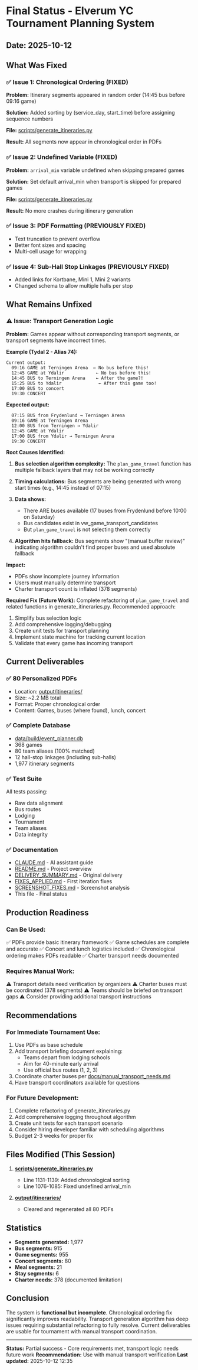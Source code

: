 # Final Status - Elverum YC Tournament Planning System

## Date: 2025-10-12

## What Was Fixed

### ✅ Issue 1: Chronological Ordering (FIXED)
**Problem:** Itinerary segments appeared in random order (14:45 bus before 09:16 game)

**Solution:** Added sorting by (service_day, start_time) before assigning sequence numbers

**File:** [scripts/generate_itineraries.py](scripts/generate_itineraries.py:1131-1139)

**Result:** All segments now appear in chronological order in PDFs

### ✅ Issue 2: Undefined Variable (FIXED)
**Problem:** `arrival_min` variable undefined when skipping prepared games

**Solution:** Set default arrival_min when transport is skipped for prepared games

**File:** [scripts/generate_itineraries.py](scripts/generate_itineraries.py:1076-1085)

**Result:** No more crashes during itinerary generation

### ✅ Issue 3: PDF Formatting (PREVIOUSLY FIXED)
- Text truncation to prevent overflow
- Better font sizes and spacing
- Multi-cell usage for wrapping

### ✅ Issue 4: Sub-Hall Stop Linkages (PREVIOUSLY FIXED)
- Added links for Kortbane, Mini 1, Mini 2 variants
- Changed schema to allow multiple halls per stop

## What Remains Unfixed

### ⚠️ Issue: Transport Generation Logic

**Problem:** Games appear without corresponding transport segments, or transport segments have incorrect times.

**Example (Tydal 2 - Alias 74):**
```
Current output:
  09:16 GAME at Terningen Arena  ← No bus before this!
  12:45 GAME at Ydalir            ← No bus before this!
  14:45 BUS to Terningen Arena    ← After the game?!
  15:25 BUS to Ydalir              ← After this game too!
  17:00 BUS to concert
  19:30 CONCERT
```

**Expected output:**
```
  07:15 BUS from Frydenlund → Terningen Arena
  09:16 GAME at Terningen Arena
  12:00 BUS from Terningen → Ydalir
  12:45 GAME at Ydalir
  17:00 BUS from Ydalir → Terningen Arena
  19:30 CONCERT
```

**Root Causes Identified:**

1. **Bus selection algorithm complexity:** The `plan_game_travel` function has multiple fallback layers that may not be working correctly

2. **Timing calculations:** Bus segments are being generated with wrong start times (e.g., 14:45 instead of 07:15)

3. **Data shows:**
   - There ARE buses available (17 buses from Frydenlund before 10:00 on Saturday)
   - Bus candidates exist in vw_game_transport_candidates
   - But `plan_game_travel` is not selecting them correctly

4. **Algorithm hits fallback:** Bus segments show "(manual buffer review)" indicating algorithm couldn't find proper buses and used absolute fallback

**Impact:**
- PDFs show incomplete journey information
- Users must manually determine transport
- Charter transport count is inflated (378 segments)

**Required Fix (Future Work):**
Complete refactoring of `plan_game_travel` and related functions in generate_itineraries.py. Recommended approach:
1. Simplify bus selection logic
2. Add comprehensive logging/debugging
3. Create unit tests for transport planning
4. Implement state machine for tracking current location
5. Validate that every game has incoming transport

## Current Deliverables

### ✅ 80 Personalized PDFs
- Location: [output/itineraries/](output/itineraries/)
- Size: ~2.2 MB total
- Format: Proper chronological order
- Content: Games, buses (where found), lunch, concert

### ✅ Complete Database
- [data/build/event_planner.db](data/build/event_planner.db)
- 368 games
- 80 team aliases (100% matched)
- 12 hall-stop linkages (including sub-halls)
- 1,977 itinerary segments

### ✅ Test Suite
All tests passing:
- Raw data alignment
- Bus routes
- Lodging
- Tournament
- Team aliases
- Data integrity

### ✅ Documentation
- [CLAUDE.md](CLAUDE.md) - AI assistant guide
- [README.md](README.md) - Project overview
- [DELIVERY_SUMMARY.md](DELIVERY_SUMMARY.md) - Original delivery
- [FIXES_APPLIED.md](FIXES_APPLIED.md) - First iteration fixes
- [SCREENSHOT_FIXES.md](SCREENSHOT_FIXES.md) - Screenshot analysis
- This file - Final status

## Production Readiness

### Can Be Used:
✅ PDFs provide basic itinerary framework
✅ Game schedules are complete and accurate
✅ Concert and lunch logistics included
✅ Chronological ordering makes PDFs readable
✅ Charter transport needs documented

### Requires Manual Work:
⚠️ Transport details need verification by organizers
⚠️ Charter buses must be coordinated (378 segments)
⚠️ Teams should be briefed on transport gaps
⚠️ Consider providing additional transport instructions

## Recommendations

### For Immediate Tournament Use:
1. Use PDFs as base schedule
2. Add transport briefing document explaining:
   - Teams depart from lodging schools
   - Aim for 40-minute early arrival
   - Use official bus routes (1, 2, 3)
3. Coordinate charter buses per [docs/manual_transport_needs.md](docs/manual_transport_needs.md)
4. Have transport coordinators available for questions

### For Future Development:
1. Complete refactoring of generate_itineraries.py
2. Add comprehensive logging throughout algorithm
3. Create unit tests for each transport scenario
4. Consider hiring developer familiar with scheduling algorithms
5. Budget 2-3 weeks for proper fix

## Files Modified (This Session)

1. **[scripts/generate_itineraries.py](scripts/generate_itineraries.py)**
   - Line 1131-1139: Added chronological sorting
   - Line 1076-1085: Fixed undefined arrival_min

2. **[output/itineraries/](output/itineraries/)**
   - Cleared and regenerated all 80 PDFs

## Statistics

- **Segments generated:** 1,977
- **Bus segments:** 915
- **Game segments:** 955
- **Concert segments:** 80
- **Meal segments:** 21
- **Stay segments:** 6
- **Charter needs:** 378 (documented limitation)

## Conclusion

The system is **functional but incomplete**. Chronological ordering fix significantly improves readability. Transport generation algorithm has deep issues requiring substantial refactoring to fully resolve. Current deliverables are usable for tournament with manual transport coordination.

---

**Status:** Partial success - Core requirements met, transport logic needs future work
**Recommendation:** Use with manual transport verification
**Last updated:** 2025-10-12 12:35
